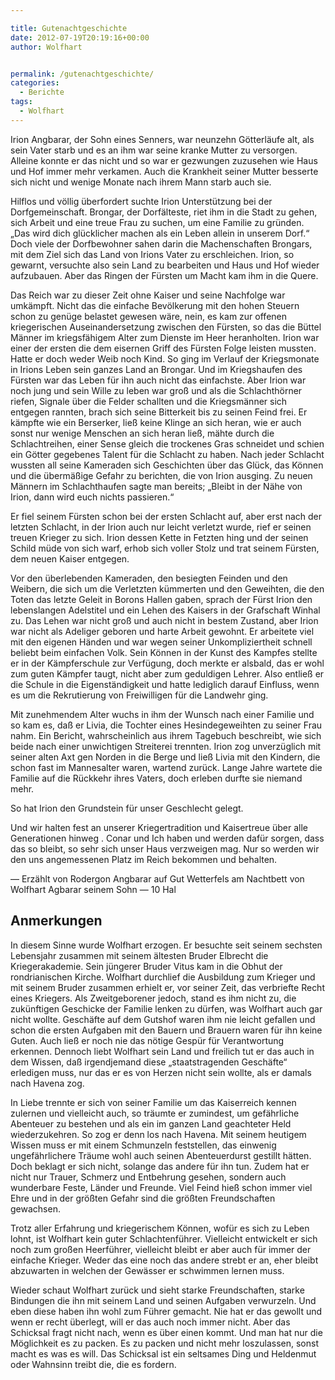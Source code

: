 ```yaml
---

title: Gutenachtgeschichte
date: 2012-07-19T20:19:16+00:00
author: Wolfhart


permalink: /gutenachtgeschichte/
categories:
  - Berichte
tags:
  - Wolfhart
---
```

Irion Angbarar, der Sohn eines Senners, war neunzehn Götterläufe alt, als sein Vater starb und es an ihm war seine kranke Mutter zu versorgen. Alleine konnte er das nicht und so war er gezwungen zuzusehen wie Haus und Hof immer mehr verkamen. Auch die Krankheit seiner Mutter besserte sich nicht und wenige Monate nach ihrem Mann starb auch sie.<!--more-->



Hilflos und völlig überfordert suchte Irion Unterstützung bei der Dorfgemeinschaft. Brongar, der Dorfälteste, riet ihm in die Stadt zu gehen, sich Arbeit und eine treue Frau zu suchen, um eine Familie zu gründen. &#8222;Das wird dich glücklicher machen als ein Leben allein in unserem Dorf.&#8220; Doch viele der Dorfbewohner sahen darin die Machenschaften Brongars, mit dem Ziel sich das Land von Irions Vater zu erschleichen. Irion, so gewarnt, versuchte also sein Land zu bearbeiten und Haus und Hof wieder aufzubauen. Aber das Ringen der Fürsten um Macht kam ihm in die Quere.

Das Reich war zu dieser Zeit ohne Kaiser und seine Nachfolge war umkämpft. Nicht das die einfache Bevölkerung mit den hohen Steuern schon zu genüge belastet gewesen wäre, nein, es kam zur offenen kriegerischen Auseinandersetzung zwischen den Fürsten, so das die Büttel Männer im kriegsfähigem Alter zum Dienste im Heer heranholten. Irion war einer der ersten die dem eisernen Griff des Fürsten Folge leisten mussten. Hatte er doch weder Weib noch Kind. So ging im Verlauf der Kriegsmonate in Irions Leben sein ganzes Land an Brongar. Und im Kriegshaufen des Fürsten war das Leben für ihn auch nicht das einfachste. Aber Irion war noch jung und sein Wille zu leben war groß und als die Schlachthörner riefen, Signale über die Felder schallten und die Kriegsmänner sich entgegen rannten, brach sich seine Bitterkeit bis zu seinen Feind frei. Er kämpfte wie ein Berserker, ließ keine Klinge an sich heran, wie er auch sonst nur wenige Menschen an sich heran ließ, mähte durch die Schlachtreihen, einer Sense gleich die trockenes Gras schneidet und schien ein Götter gegebenes Talent für die Schlacht zu haben. Nach jeder Schlacht wussten all seine Kameraden sich Geschichten über das Glück, das Können und die übermäßige Gefahr zu berichten, die von Irion ausging. Zu neuen Männern im Schlachthaufen sagte man bereits; &#8222;Bleibt in der Nähe von Irion, dann wird euch nichts passieren.&#8220;

Er fiel seinem Fürsten schon bei der ersten Schlacht auf, aber erst nach der letzten Schlacht, in der Irion auch nur leicht verletzt wurde, rief er seinen treuen Krieger zu sich. Irion dessen Kette in Fetzten hing und der seinen Schild müde von sich warf, erhob sich voller Stolz und trat seinem Fürsten, dem neuen Kaiser entgegen.

Vor den überlebenden Kameraden, den besiegten Feinden und den Weibern, die sich um die Verletzten kümmerten und den Geweihten, die den Toten das letzte Geleit in Borons Hallen gaben, sprach der Fürst Irion den lebenslangen Adelstitel und ein Lehen des Kaisers in der Grafschaft Winhal zu. Das Lehen war nicht groß und auch nicht in bestem Zustand, aber Irion war nicht als Adeliger geboren und harte Arbeit gewohnt. Er arbeitete viel mit den eigenen Händen und war wegen seiner Unkompliziertheit schnell beliebt beim einfachen Volk. Sein Können in der Kunst des Kampfes stellte er in der Kämpferschule zur Verfügung, doch merkte er alsbald, das er wohl zum guten Kämpfer taugt, nicht aber zum geduldigen Lehrer. Also entließ er die Schule in die Eigenständigkeit und hatte lediglich darauf Einfluss, wenn es um die Rekrutierung von Freiwilligen für die Landwehr ging.

Mit zunehmendem Alter wuchs in ihm der Wunsch nach einer Familie und so kam es, daß er Livia, die Tochter eines Hesindegeweihten zu seiner Frau nahm. Ein Bericht, wahrscheinlich aus ihrem Tagebuch beschreibt, wie sich beide nach einer unwichtigen Streiterei trennten. Irion zog unverzüglich mit seiner alten Axt gen Norden in die Berge und ließ Livia mit den Kindern, die schon fast im Mannesalter waren, wartend zurück. Lange Jahre wartete die Familie auf die Rückkehr ihres Vaters, doch erleben durfte sie niemand mehr.

So hat Irion den Grundstein für unser Geschlecht gelegt.

Und wir halten fest an unserer Kriegertradition und Kaisertreue über alle Generationen hinweg . Conar und Ich haben und werden dafür sorgen, dass das so bleibt, so sehr sich unser Haus verzweigen mag. Nur so werden wir den uns angemessenen Platz im Reich bekommen und behalten.

&#8212; Erzählt von Rodergon Angbarar auf Gut Wetterfels am Nachtbett von Wolfhart Agbarar seinem Sohn &#8212; 10 Hal

## Anmerkungen

In diesem Sinne wurde Wolfhart erzogen. Er besuchte seit seinem sechsten Lebensjahr zusammen mit seinem ältesten Bruder Elbrecht die Kriegerakademie. Sein jüngerer Bruder Vitus kam in die Obhut der rondrianischen Kirche. Wolfhart durchlief die Ausbildung zum Krieger und mit seinem Bruder zusammen erhielt er, vor seiner Zeit, das verbriefte Recht eines Kriegers. Als Zweitgeborener jedoch, stand es ihm nicht zu, die zukünftigen Geschicke der Familie lenken zu dürfen, was Wolfhart auch gar nicht wollte. Geschäfte auf dem Gutshof waren ihm nie leicht gefallen und schon die ersten Aufgaben mit den Bauern und Brauern waren für ihn keine Guten. Auch ließ er noch nie das nötige Gespür für Verantwortung erkennen. Dennoch liebt Wolfhart sein Land und freilich tut er das auch in dem Wissen, daß irgendjemand diese &#8222;staatstragenden Geschäfte&#8220; erledigen muss, nur das er es von Herzen nicht sein wollte, als er damals nach Havena zog.

In Liebe trennte er sich von seiner Familie um das Kaiserreich kennen zulernen und vielleicht auch, so träumte er zumindest, um gefährliche Abenteuer zu bestehen und als ein im ganzen Land geachteter Held wiederzukehren. So zog er denn los nach Havena. Mit seinem heutigem Wissen muss er mit einem Schmunzeln feststellen, das einwenig ungefährlichere Träume wohl auch seinen Abenteuerdurst gestillt hätten. Doch beklagt er sich nicht, solange das andere für ihn tun. Zudem hat er nicht nur Trauer, Schmerz und Entbehrung gesehen, sondern auch wunderbare Feste, Länder und Freunde. Viel Feind hieß schon immer viel Ehre und in der größten Gefahr sind die größten Freundschaften gewachsen.

Trotz aller Erfahrung und kriegerischem Können, wofür es sich zu Leben lohnt, ist Wolfhart kein guter Schlachtenführer. Vielleicht entwickelt er sich noch zum großen Heerführer, vielleicht bleibt er aber auch für immer der einfache Krieger. Weder das eine noch das andere strebt er an, eher bleibt abzuwarten in welchen der Gewässer er schwimmen lernen muss.

Wieder schaut Wolfhart zurück und sieht starke Freundschaften, starke Bindungen die ihn mit seinem Land und seinen Aufgaben verwurzeln. Und eben diese haben ihn wohl zum Führer gemacht. Nie hat er das gewollt und wenn er recht überlegt, will er das auch noch immer nicht. Aber das Schicksal fragt nicht nach, wenn es über einen kommt. Und man hat nur die Möglichkeit es zu packen. Es zu packen und nicht mehr loszulassen, sonst macht es was es will. Das Schicksal ist ein seltsames Ding und Heldenmut oder Wahnsinn treibt die, die es fordern.
